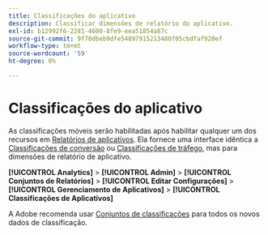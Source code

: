 ```yaml
---
title: Classificações do aplicativo
description: Classificar dimensões de relatório do aplicativo.
exl-id: b12992f6-2281-4600-8fe9-eea51854a87c
source-git-commit: 9f70dbeb9dfe54897915213480f05cbdfaf920ef
workflow-type: tm+mt
source-wordcount: '59'
ht-degree: 0%

---
```


# Classificações do aplicativo

As classificações móveis serão habilitadas após habilitar qualquer um dos recursos em [Relatórios de aplicativos](app-reporting.md). Ela fornece uma interface idêntica a [Classificações de conversão](conversion-var-admin/conversion-classifications.md) ou [Classificações de tráfego](c-traffic-variables/traffic-classifications.md), mas para dimensões de relatório de aplicativo.

**[!UICONTROL Analytics]** > **[!UICONTROL Admin]** > **[!UICONTROL Conjuntos de Relatórios]** > **[!UICONTROL Editar Configurações]** > **[!UICONTROL Gerenciamento de Aplicativos]** > **[!UICONTROL Classificações de Aplicativos]**

A Adobe recomenda usar [Conjuntos de classificações](/help/components/classifications/sets/overview.md) para todos os novos dados de classificação.
